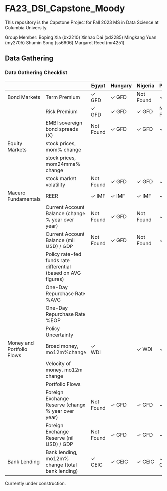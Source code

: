 # FA23_DSI_Capstone_Moody

This repository is the Capstone Project for Fall 2023 MS in Data Science at Columbia University.

Group Member:
Boping Xia (bx2210)
Xinhao Dai (xd2285)
Mingkang Yuan (my2705)
Shumin Song (ss6606)
Margaret Reed (mr4251)

## Data Gathering
### Data Gathering Checklist


|                           |                                                  | Egypt     | Hungary   | Nigeria | Poland | Romania |
|---------------------------|--------------------------------------------------|-----------|-----------|---------|--------|---------|
| Bond Markets              | Term Premium                                     |✓ GFD      | ✓ GFD     | Not Found|✓ GFD   | ✓ GFD   |
|                           | Risk Premium                                     |✓ GFD      | ✓ GFD     | ✓ GFD   |Not Found| ✓ GFD   |
|                           | EMBI sovereign bond spreads    (X)                  |Not Found  | ✓ GFD     | ✓ GFD   | ✓ GFD   |Not Found|
| Equity Markets            | stock prices, mom% change                        |           |           |         |        |         |
|                           | stock prices, mom24mma% change                   |           |           |         |        |         |
|                           | stock market volatility                          |Not Found  |✓ GFD      |✓ GFD    |✓ GFD   |✓ GFD    |
| Macero Fundamentals       | REER                                             |✓ IMF      |✓ IMF      |✓ IMF   |✓ IMF     |    ✓ IMF      |
|                           | Current Account Balance (change % year over year)|Not Found  |✓ GFD      |Not Found |✓ GFD   |✓ GFD    |
|                           | Current Account Balance (mil USD) / GDP  |           Not Found  |✓ GFD      |Not Found |✓ GFD   |✓ GFD    |
|                           | Policy rate-fed funds rate differential (based on AVG figures)|           |           |         |        |         |
|                           | One-Day Repurchase Rate %AVG             |           |           |         |        |         |
|                           | One-Day Repurchase Rate %EOP |           |           |         |        |         |
|                           | Policy Uncertainty                               |           |           |         |        |         |
| Money and Portfolio Flows | Broad money, mo12m%change                        | ✓ WDI           |           | ✓ WDI         |✓ IMF       | ✓ IMF         |
|                           | Velocity of money, mo12m change                  |           |           |         |        |         |
|                           | Portfolio Flows                                  |            |        |      |        |         |
|                           | Foreign Exchange Reserve (change % year over year)|Not Found  |✓ GFD      |✓ GFD    |✓ GFD   |✓ GFD    |
|                           | Foreign Exchange Reserve (nil USD) / GDP         |Not Found  |✓ GFD      |✓ GFD    |✓ GFD   |✓ GFD    |
|   Bank Lending            | Bank lending, mo12m% change (total bank lending)     |✓ CEIC           |✓ CEIC              |✓ CEIC             |✓ CEIC           |✓ CEIC             |
    




Currently under construction.
